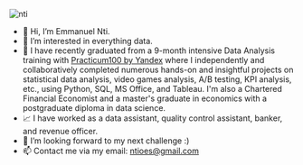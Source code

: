 ![nti](https://user-images.githubusercontent.com/51451027/143777025-8bd5d860-7b1f-4694-b2de-232d94b2bdaa.PNG)
-    👋 Hi, I’m Emmanuel Nti.
- 👀 I’m interested in everything data.
- 🌱 I have recently graduated from a 9-month intensive Data Analysis training with [Practicum100 by Yandex](https://www.practicum100.com/) where I independently and collaboratively completed numerous hands-on and insightful projects on statistical data analysis, video games analysis, A/B testing, KPI analysis, etc., using Python, SQL, MS Office, and Tableau. I'm also a Chartered Financial Economist and a master's graduate in economics with a postgraduate diploma in data science.
- 📈 I have worked as a data assistant, quality control assistant, banker, and revenue officer.
- 💞️ I’m looking forward to my next challenge :) 
- 📫 Contact me via my email: ntioes@gmail.com

<!---
Emmanuel-Nti/Emmanuel-Nti is a ✨ special ✨ repository because its `README.md` (this file) appears on your GitHub profile.
You can click the Preview link to take a look at your changes.
--->
